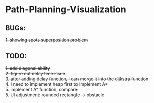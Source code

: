 # Path-Planning-Visualization

## BUGs:
~~1. showing spots superposition problem~~

## TODO:
~~1. add diagonal ability~~<br>
~~2. figure out delay time issue~~<br>
~~3. after adding delay function, i can merge it into the dijkstra function~~<br>
4. I need to implement heap first to implement A*<br>
5. implement A* function, compare<br>
~~5. UI adjustment: rounded rectangle -> obstacle~~<br>
